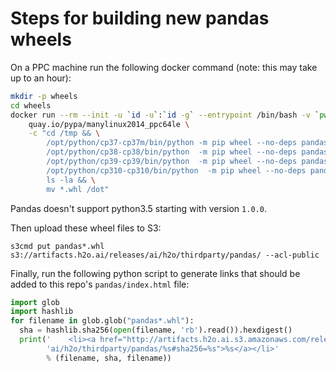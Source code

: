 # Steps for building new pandas wheels

On a PPC machine run the following docker command (note: this may take up to an hour):
```bash
mkdir -p wheels 
cd wheels
docker run --rm --init -u `id -u`:`id -g` --entrypoint /bin/bash -v `pwd`:/dot -e HOME=/tmp \
    quay.io/pypa/manylinux2014_ppc64le \
    -c "cd /tmp && \
        /opt/python/cp37-cp37m/bin/python -m pip wheel --no-deps pandas && \
        /opt/python/cp38-cp38/bin/python  -m pip wheel --no-deps pandas && \
        /opt/python/cp39-cp39/bin/python  -m pip wheel --no-deps pandas && \
        /opt/python/cp310-cp310/bin/python  -m pip wheel --no-deps pandas && \
        ls -la && \
        mv *.whl /dot"
```
Pandas doesn't support python3.5 starting with version `1.0.0`.

Then upload these wheel files to S3:
```
s3cmd put pandas*.whl s3://artifacts.h2o.ai/releases/ai/h2o/thirdparty/pandas/ --acl-public
```

Finally, run the following python script to generate links that should be added to this repo's `pandas/index.html` file:
```python
import glob
import hashlib
for filename in glob.glob("pandas*.whl"):
  sha = hashlib.sha256(open(filename, 'rb').read()).hexdigest()
  print('    <li><a href="http://artifacts.h2o.ai.s3.amazonaws.com/releases/'
        'ai/h2o/thirdparty/pandas/%s#sha256=%s">%s</a></li>'
        % (filename, sha, filename))
```

